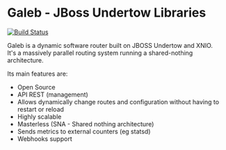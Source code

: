Galeb - JBoss Undertow Libraries
===========================
[![Build Status](https://travis-ci.org/galeb/galeb3-undertow.svg)](https://travis-ci.org/galeb/galeb3-undertow)

Galeb is a dynamic software router built on JBOSS Undertow and XNIO.<br/>
It's a massively parallel routing system running a shared-nothing architecture.

Its main features are:
* Open Source
* API REST (management)
* Allows dynamically change routes and configuration without having to restart or reload
* Highly scalable
* Masterless (SNA - Shared nothing architecture)
* Sends metrics to external counters (eg statsd)
* Webhooks support

